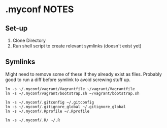 # .myconf NOTES

## Set-up

1. Clone Directory
2. Run shell script to create relevant symlinks (doesn't exist yet)

## Symlinks

Might need to remove some of these if they already exist as files.  Probably
good to run a diff before symlink to avoid screwing stuff up.

```
ln -s ~/.myconf/vagrant/Vagrantfile ~/vagrant/Vagrantfile
ln -s ~/.myconf/vagrant/bootstrap.sh ~/vagrant/bootstrap.sh

ln -s ~/.myconf/.gitconfig ~/.gitconfig
ln -s ~/.myconf/.gitignore_global ~/.gitignore_global
ln -s ~/.myconf/.Rprofile ~/.Rprofile

ln -s ~/.myconf/.R/ ~/.R
```

